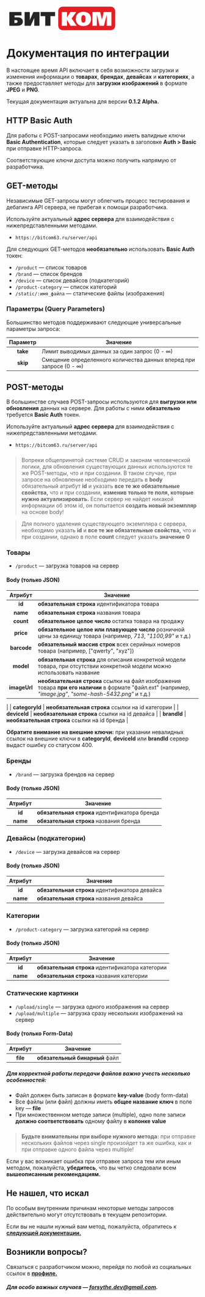 <picture>
      <img
      height="64"
      src="https://github.com/4Forsythe/bitcom-client/blob/master/public/static/bitcom-banner.png?raw=true" alt="Логотип компании «БитКом»">
</picture>

###

# Документация по интеграции

В настоящее время API включает в себя возможности загрузки и изменения информации о **товарах**, **брендах**, **девайсах** и **категориях**, а также предоставляет методы для **загрузки изображений** в формате **JPEG** и **PNG**.

Текущая документация актуальна для версии **0.1.2 Alpha.**

## HTTP Basic Auth

Для работы с POST-запросами необходимо иметь валидные ключи **Basic Authentication**, которые следует указать в заголовке **Auth > Basic** при отправке HTTP-запроса.

Соответствующие ключи доступа можно получить напрямую от разработчика.

## GET-методы

Независимые GET-запросы могут облегчить процесс тестирования и дебагинга API сервера, не прибегая к помощи разработчика.

Используйте актуальный **адрес сервера** для взаимодействия с нижепредставленными методами.

- `https://bitcom63.ru/server/api`

Для следующих GET-методов **необязательно** использовать **Basic Auth** токен:

- `/product` — список товаров
- `/brand` — список брендов
- `/device` — список девайсов (подкатегорий)
- `/product-category` — список категорий
- `/static/:имя_файла` — статические файлы (изображения)

### Параметры (Query Parameters)

Большинство методов поддерживают следующие универсальные параметры запроса:

| Параметр | Значение                                                            |
| :------: | ------------------------------------------------------------------- |
| **take** | Лимит выводимых данных за один запрос (0 - ∞)                       |
| **skip** | Смещение определенного количества данных вперед при запросе (0 - ∞) |

## POST-методы

В большинстве случаев POST-запросы используются для **выгрузки или обновления** данных на сервере. Для работы с ними **обязательно** требуется **Basic Auth** токен.

Используйте актуальный **адрес сервера** для взаимодействия с нижепредставленными методами.

- `https://bitcom63.ru/server/api`

###

> Вопреки общепринятой системе CRUD и законам человеческой логики, для обновления существующих данных используются те же POST-методы, что и при создании. В таком случае, при запросе на обновление необходимо передать в **body** обязательный атрибут **id** и указать **все те же обязательные свойства,** что и при создании, **изменив только те поля, которые нужно актуализировать.** Если сервер не найдет никакой информации об этом id, он попытается **создать новый экземпляр** на основе body!

> Для полного удаления существующего экземпляра с сервера, необходимо указать **id** и **все те же обязательные свойства,** что и при создании, однако в поле **count** следует указать **значение 0**

### Товары

- `/product` — загрузка товаров на сервер

#### Body (только JSON)

|   Атрибут    | Значение                                                                                                                                                      |
| :----------: | ------------------------------------------------------------------------------------------------------------------------------------------------------------- |
|    **id**    | **обязательная строка** идентификатора товара                                                                                                                 |
|   **name**   | **обязательная строка** названия товара                                                                                                                       |
|  **count**   | **обязательное целое число** остатка товара на продажу                                                                                                        |
|  **price**   | **обязательное целое или плавующее число** розничной цены за единицу товара (например, _713_, _"1100,99"_ и т.д.)                                             |
| **barcode**  | **обязательный массив строк** всех серийных номеров товара (например, ["qwerty", "xyz"])                                                                      |
|  **model**   | **обязательная строка** для описания конкретной модели товара, при отсутствии конкретной модели можно использовать название                                   |
| **imageUrl** | **необязательная строка** ссылки на файл изображения товара **при его наличии** в формате "файл.ext" (например, _"image.jpg"_, _"some-hash-5432.png"_ и т.д.) |

|
| **categoryId** | **необязательная строка** ссылки на id категории |
| **deviceId** | **необязательная строка** ссылки на id девайса |
| **brandId** | **необязательная строка** ссылки на id бренда |

**Обратите внимание на внешние ключи:** при указании невалидных ссылок на внешние ключи в **categoryId**, **deviceId** или **brandId** сервер выдаст ошибку со статусом 400.

###

### Бренды

- `/brand` — загрузка брендов на сервер

#### Body (только JSON)

| Атрибут  | Значение                                      |
| :------: | --------------------------------------------- |
|  **id**  | **обязательная строка** идентификатора бренда |
| **name** | **обязательная строка** названия бренда       |

###

### Девайсы (подкатегории)

- `/device` — загрузка девайсов на сервер

#### Body (только JSON)

| Атрибут  | Значение                                       |
| :------: | ---------------------------------------------- |
|  **id**  | **обязательная строка** идентификатора девайса |
| **name** | **обязательная строка** названия девайса       |

###

### Категории

- `/product-category` — загрузка категорий на сервер

#### Body (только JSON)

| Атрибут  | Значение                                         |
| :------: | ------------------------------------------------ |
|  **id**  | **обязательная строка** идентификатора категории |
| **name** | **обязательная строка** названия категории       |

###

### Статические картинки

- `/upload/single` — загрузка одного изображения на сервер
- `/upload/multiple` — загрузка сразу нескольких изображений на сервер

#### Body (только Form-Data)

| Атрибут  | Значение                       |
| :------: | ------------------------------ |
| **file** | **обязательный бинарный** файл |

##### Для корректной работы передачи файлов важно учесть несколько особенностей:

- Файл должен быть записан в формате **key-value** (body form-data)
- Все файлы (или файл) должны иметь **общее название ключ** в поле key — **file**
- При множественном методе записи (multiple), одно поле записи **должно соответствовать** одному файлу в **колонке value**

###

> **Будьте внимательны при выборе нужного метода:** при отправке нескольких файлов через single произойдет та же ошибка, как и при отправке одного файла через multiple!

Если у вас возникает ошибка при отправке запроса тем или иным методом, пожалуйста, **убедитесь**, что вы четко следовали всем **вышеописанным рекомендациям.**

##

## Не нашел, что искал

По особым внутренним причинам некоторые методы запросов действительно могут отсутствовать в текущем репозитории.

Если вы не нашли нужный вам метод, пожалуйста, обратитесь к **[следующей документации.](https://github.com/4Forsythe/bitcom-client#readme)**

## Возникли вопросы?

Связаться с разработчиком можно, перейдя по любой из социальных ссылок в **[профиле.](https://github.com/4Forsythe)**

##### Для особо важных случаев — **forsythe.dev@gmail.com.**
